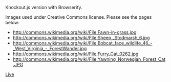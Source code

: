 Knockout.js version with Browserify.

Images used under Creative Commons license. Please see the pages below:

* http://commons.wikimedia.org/wiki/File:Fawn-in-grass.jpg  
* http://commons.wikimedia.org/wiki/File:Sheep,_Stodmarsh_6.jpg
* http://commons.wikimedia.org/wiki/File:Bobcat_face_wildlife_46_-_West_Virginia_-_ForestWander.jpg
* http://commons.wikimedia.org/wiki/File:Furry_Cat_0262.jpg
* http://commons.wikimedia.org/wiki/File:Yawning_Norwegian_Forest_Cat.JPG

[Live](http://forest.codeselfstudy.com/animal-clicker/)


